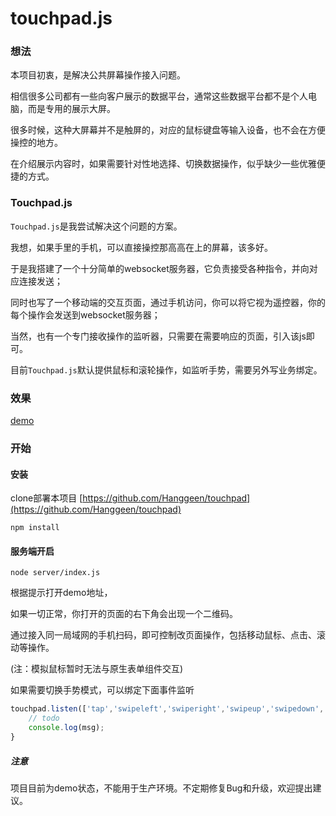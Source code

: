 # touchpad.js

### 想法

本项目初衷，是解决公共屏幕操作接入问题。

相信很多公司都有一些向客户展示的数据平台，通常这些数据平台都不是个人电脑，而是专用的展示大屏。

很多时候，这种大屏幕并不是触屏的，对应的鼠标键盘等输入设备，也不会在方便操控的地方。

在介绍展示内容时，如果需要针对性地选择、切换数据操作，似乎缺少一些优雅便捷的方式。

### Touchpad.js

```Touchpad.js```是我尝试解决这个问题的方案。

我想，如果手里的手机，可以直接操控那高高在上的屏幕，该多好。

于是我搭建了一个十分简单的websocket服务器，它负责接受各种指令，并向对应连接发送；

同时也写了一个移动端的交互页面，通过手机访问，你可以将它视为遥控器，你的每个操作会发送到websocket服务器；

当然，也有一个专门接收操作的监听器，只需要在需要响应的页面，引入该js即可。

目前```Touchpad.js```默认提供鼠标和滚轮操作，如监听手势，需要另外写业务绑定。

### 效果

[demo](https://niamoi.com/touchpad/)

### 开始

#### 安装

clone部署本项目 [https://github.com/Hanggeen/touchpad](https://github.com/Hanggeen/touchpad)

```
npm install
```

#### 服务端开启

```
node server/index.js
```

根据提示打开demo地址，

如果一切正常，你打开的页面的右下角会出现一个二维码。

通过接入同一局域网的手机扫码，即可控制改页面操作，包括移动鼠标、点击、滚动等操作。

(注：模拟鼠标暂时无法与原生表单组件交互)

如果需要切换手势模式，可以绑定下面事件监听

```js
touchpad.listen(['tap','swipeleft','swiperight','swipeup','swipedown','switch'], function(msg){
    // todo
    console.log(msg);
}
```

##### 注意

项目目前为demo状态，不能用于生产环境。不定期修复Bug和升级，欢迎提出建议。
